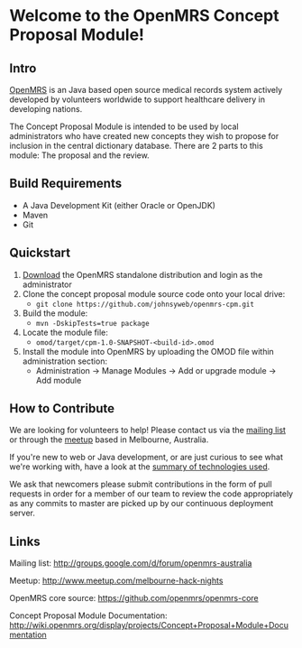 Welcome to the OpenMRS Concept Proposal Module!
===============================================

Intro
-----

[OpenMRS](http://openmrs.org) is an Java based open source medical records system
actively developed by volunteers worldwide to support healthcare delivery in
developing nations.

The Concept Proposal Module is intended to be used by local administrators 
who have created new concepts they wish to propose for inclusion in the central
dictionary database.  There are 2 parts to this module: The proposal and the review.


Build Requirements
------------------

* A Java Development Kit (either Oracle or OpenJDK)
* Maven
* Git


Quickstart
----------

1. [Download](http://openmrs.org/download/) the OpenMRS standalone distribution and login as the administrator
2. Clone the concept proposal module source code onto your local drive:
    * `git clone https://github.com/johnsyweb/openmrs-cpm.git`
3. Build the module:
    * `mvn -DskipTests=true package`
4. Locate the module file:
    * `omod/target/cpm-1.0-SNAPSHOT-<build-id>.omod`
5. Install the module into OpenMRS by uploading the OMOD file within administration section:
    * Administration -> Manage Modules -> Add or upgrade module -> Add module


How to Contribute
-----------------

We are looking for volunteers to help!  Please contact us via the [mailing list](http://groups.google.com/d/forum/openmrs-australia)
or through the [meetup](http://www.meetup.com/melbourne-hack-nights) based in Melbourne, Australia.

If you're new to web or Java development, or are just curious to see what we're working with, have a look at
the [summary of technologies used](https://github.com/johnsyweb/openmrs-cpm/wiki/Resources).

We ask that newcomers please submit contributions
in the form of pull requests in order for a member of our team to review the code appropriately
as any commits to master are picked up by our continuous deployment server.

Links
-----

Mailing list: http://groups.google.com/d/forum/openmrs-australia

Meetup: http://www.meetup.com/melbourne-hack-nights

OpenMRS core source: https://github.com/openmrs/openmrs-core

Concept Proposal Module Documentation:
http://wiki.openmrs.org/display/projects/Concept+Proposal+Module+Documentation


